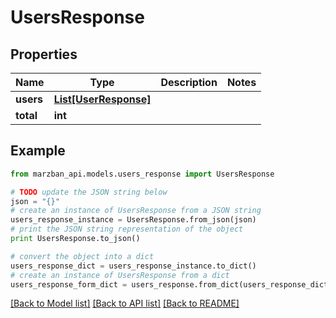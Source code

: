 # UsersResponse


## Properties

Name | Type | Description | Notes
------------ | ------------- | ------------- | -------------
**users** | [**List[UserResponse]**](UserResponse.md) |  | 
**total** | **int** |  | 

## Example

```python
from marzban_api.models.users_response import UsersResponse

# TODO update the JSON string below
json = "{}"
# create an instance of UsersResponse from a JSON string
users_response_instance = UsersResponse.from_json(json)
# print the JSON string representation of the object
print UsersResponse.to_json()

# convert the object into a dict
users_response_dict = users_response_instance.to_dict()
# create an instance of UsersResponse from a dict
users_response_form_dict = users_response.from_dict(users_response_dict)
```
[[Back to Model list]](../README.md#documentation-for-models) [[Back to API list]](../README.md#documentation-for-api-endpoints) [[Back to README]](../README.md)


